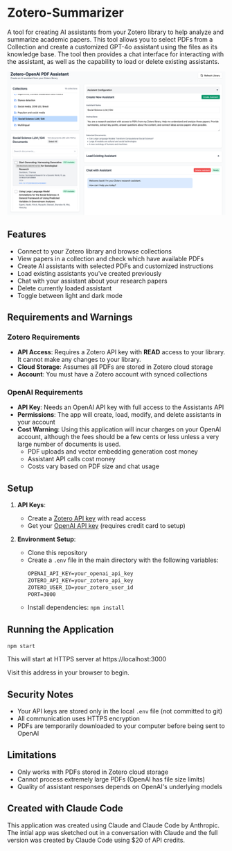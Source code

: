# Zotero-Summarizer

A tool for creating AI assistants from your Zotero library to help analyze and summarize academic papers. This tool allows you to select PDFs from a Collection and create a customized GPT-4o assistant using the files as its knowledge base. The tool then provides a chat interface for interacting with the assistant, as well as the capability to load or delete existing assistants.

![Zotero Summarizer Application Screenshot](app_screenshot.png)

## Features

- Connect to your Zotero library and browse collections
- View papers in a collection and check which have available PDFs
- Create AI assistants with selected PDFs and customized instructions
- Load existing assistants you've created previously
- Chat with your assistant about your research papers
- Delete currently loaded assistant
- Toggle between light and dark mode

## Requirements and Warnings

### Zotero Requirements
- **API Access**: Requires a Zotero API key with **READ** access to your library. It cannot make any changes to your library.
- **Cloud Storage**: Assumes all PDFs are stored in Zotero cloud storage
- **Account**: You must have a Zotero account with synced collections

### OpenAI Requirements
- **API Key**: Needs an OpenAI API key with full access to the Assistants API
- **Permissions**: The app will create, load, modify, and delete assistants in your account
- **Cost Warning**: Using this application will incur charges on your OpenAI account, although the fees should be a few cents or less unless a very large number of documents is used.
  - PDF uploads and vector embedding generation cost money
  - Assistant API calls cost money
  - Costs vary based on PDF size and chat usage

## Setup

1. **API Keys**:
   - Create a [Zotero API key](https://www.zotero.org/settings/keys/new) with read access
   - Get your [OpenAI API key](https://platform.openai.com/api-keys) (requires credit card to setup)

2. **Environment Setup**:
   - Clone this repository
   - Create a `.env` file in the main directory with the following variables:
     ```
     OPENAI_API_KEY=your_openai_api_key
     ZOTERO_API_KEY=your_zotero_api_key
     ZOTERO_USER_ID=your_zotero_user_id
     PORT=3000
     ```
   - Install dependencies: `npm install`

## Running the Application


```
npm start
```

This will start at HTTPS server at https://localhost:3000

Visit this address in your browser to begin.


## Security Notes

- Your API keys are stored only in the local `.env` file (not committed to git)
- All communication uses HTTPS encryption
- PDFs are temporarily downloaded to your computer before being sent to OpenAI

## Limitations

- Only works with PDFs stored in Zotero cloud storage
- Cannot process extremely large PDFs (OpenAI has file size limits)
- Quality of assistant responses depends on OpenAI's underlying models

## Created with Claude Code

This application was created using Claude and Claude Code by Anthropic. The intial app was sketched out in a conversation with Claude and the full version was created by Claude Code using $20 of API credits.